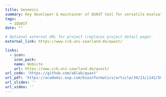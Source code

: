 ```yaml
---
title: Genomics 
summary: Key developer & maintainer of QUAST tool for versatile evaluation of genome assemblies
tags:
  - 1QUAST
date: ""

# Optional external URL for project (replaces project detail page).
external_link: https://www.ccb.uni-saarland.de/quast/

links:
  - icon: 
    icon_pack: 
    name: Website
    url: https://www.ccb.uni-saarland.de/quast/
url_code: 'https://github.com/ablab/quast'
url_pdf: 'https://academic.oup.com/bioinformatics/article/34/13/i142/5045727'
url_slides: ''
url_video: ''
---
```

